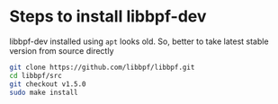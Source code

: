 # Steps to install libbpf-dev

libbpf-dev installed using ```apt``` looks old. So, better to take latest stable version from source directly

```bash
git clone https://github.com/libbpf/libbpf.git
cd libbpf/src
git checkout v1.5.0
sudo make install
```


